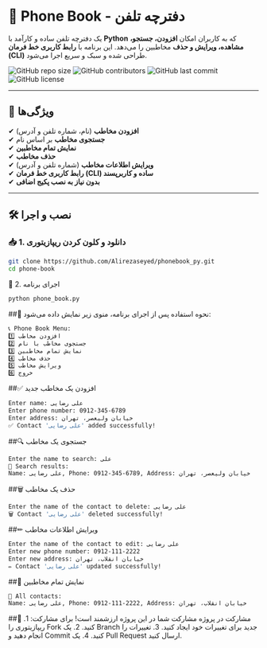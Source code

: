 # 📒 Phone Book - دفترچه تلفن

یک دفترچه تلفن ساده و کارآمد با **Python** که به کاربران امکان **افزودن، جستجو، مشاهده، ویرایش و حذف** مخاطبین را می‌دهد. این برنامه با **رابط کاربری خط فرمان (CLI)** طراحی شده و سبک و سریع اجرا می‌شود.

![GitHub repo size](https://img.shields.io/github/repo-size/your-username/phone-book)
![GitHub contributors](https://img.shields.io/github/contributors/your-username/phone-book)
![GitHub last commit](https://img.shields.io/github/last-commit/your-username/phone-book)
![GitHub license](https://img.shields.io/github/license/your-username/phone-book)

---

## 📌 ویژگی‌ها

✔ **افزودن مخاطب** (نام، شماره تلفن و آدرس)  
✔ **جستجوی مخاطب** بر اساس نام  
✔ **نمایش تمام مخاطبین**  
✔ **حذف مخاطب**  
✔ **ویرایش اطلاعات مخاطب** (شماره تلفن و آدرس)  
✔ **رابط کاربری خط فرمان (CLI) ساده و کاربرپسند**  
✔ **بدون نیاز به نصب پکیج اضافی**  

---

## 🛠 نصب و اجرا

### 📥 **1. دانلود و کلون کردن ریپازیتوری**
```bash
git clone https://github.com/Alirezaseyed/phonebook_py.git
cd phone-book

```
🚀 2. اجرای برنامه
```bash
python phone_book.py

```

##📖 نحوه استفاده 
پس از اجرای برنامه، منوی زیر نمایش داده می‌شود:

```bash
📞 Phone Book Menu:
1️⃣ افزودن مخاطب
2️⃣ جستجوی مخاطب با نام
3️⃣ نمایش تمام مخاطبین
4️⃣ حذف مخاطب
5️⃣ ویرایش مخاطب
6️⃣ خروج
```

##✅ افزودن یک مخاطب جدید 


```bash
Enter name: علی رضایی
Enter phone number: 0912-345-6789
Enter address: خیابان ولیعصر، تهران
✅ Contact 'علی رضایی' added successfully!
```

##🔍 جستجوی یک مخاطب


```bash
Enter the name to search: علی
🔎 Search results:
Name: علی رضایی, Phone: 0912-345-6789, Address: خیابان ولیعصر، تهران
```

##🗑 حذف یک مخاطب

```bash
Enter the name of the contact to delete: علی رضایی
🗑️ Contact 'علی رضایی' deleted successfully!
```

##✏ ویرایش اطلاعات مخاطب



```bash
Enter the name of the contact to edit: علی رضایی
Enter new phone number: 0912-111-2222
Enter new address: خیابان انقلاب، تهران
✏️ Contact 'علی رضایی' updated successfully!
```

##📒 نمایش تمام مخاطبین

```bash
📒 All contacts:
Name: علی رضایی, Phone: 0912-111-2222, Address: خیابان انقلاب، تهران
```

##🔄 مشارکت در پروژه
مشارکت شما در این پروژه ارزشمند است! برای مشارکت:
	1.	ریپازیتوری را Fork کنید.
	2.	یک Branch جدید برای تغییرات خود ایجاد کنید.
	3.	تغییرات را انجام دهید و Commit کنید.
	4.	یک Pull Request ارسال کنید.

 
